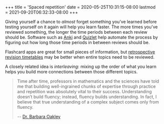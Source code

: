 +++
title = 'Spaced repetition'
date = 2020-05-25T10:31:15-08:00
lastmod = 2021-09-20T06:32:33-08:00
+++

Giving yourself a chance to _almost_ forget something you've learned before testing yourself on it again will help you learn faster. The more times you've reviewed something, the longer the time periods between each review should be. Software such as [Anki](https://apps.ankiweb.net/) and [Quizlet](https://quizlet.com/) help automate the process by figuring out how long those time periods in between reviews should be.

Flashcard apps are great for small pieces of information, but [retrospective revision timetables](https://www.youtube.com/watch?v=b7o09a7t4RA) may be better when entire topics need to be reviewed.

A closely related idea is _interleaving_: mixing up the order of what you learn helps you build more connections between those different topics.

> Time after time, professors in mathematics and the sciences have told me that building well-ingrained chunks of expertise through practice and repetition was absolutely vital to their success. Understanding doesn’t build fluency; instead, fluency builds understanding. In fact, I believe that true understanding of a complex subject comes only from fluency.
> 
> -- [Dr. Barbara Oakley](http://nautil.us/issue/17/big-bangs/how-i-rewired-my-brain-to-become-fluent-in-math-rd)
